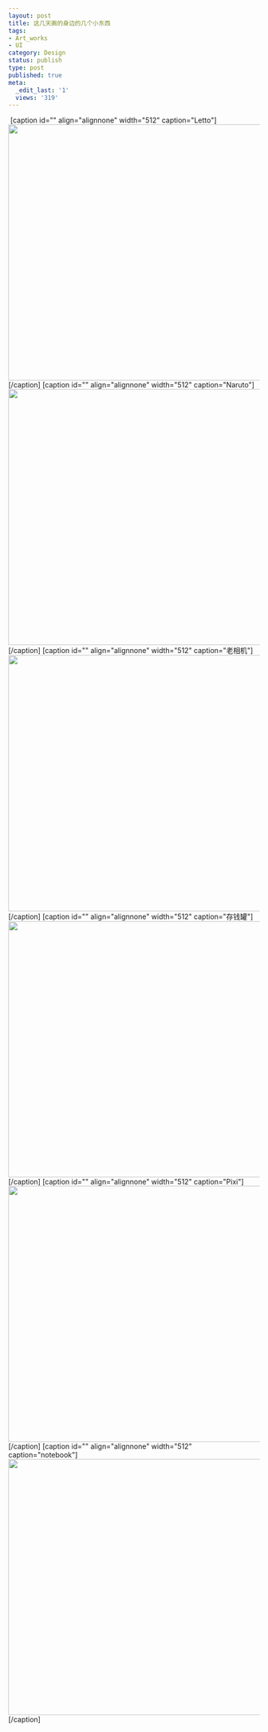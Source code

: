 ```yaml
---
layout: post
title: 这几天画的身边的几个小东西
tags:
- Art_works
- UI
category: Design
status: publish
type: post
published: true
meta:
  _edit_last: '1'
  views: '319'
---
```

<img alt="" src="http://pic.yupoo.com/jacobz/BuWifRgZ/medish.jpg"/><!--more-->
[caption id="" align="alignnone" width="512" caption="Letto"]<img alt="" src="http://pic.yupoo.com/jacobz/BuWie5Qp/medish.jpg" title="myshoe" width="512" height="512" />[/caption]
[caption id="" align="alignnone" width="512" caption="Naruto"]<img alt="" src="http://pic.yupoo.com/jacobz/BuWierWt/medish.jpg" title="myshoe" width="512" height="512" />[/caption]
[caption id="" align="alignnone" width="512" caption="老相机"]<img alt="" src="http://pic.yupoo.com/jacobz/BuWieKss/medish.jpg" title="myshoe" width="512" height="512" />[/caption]
[caption id="" align="alignnone" width="512" caption="存钱罐"]<img alt="" src="http://pic.yupoo.com/jacobz/BuWif81d/medish.jpg" title="myshoe" width="512" height="512" />[/caption]
[caption id="" align="alignnone" width="512" caption="Pixi"]<img alt="" src="http://pic.yupoo.com/jacobz/BuWieUHp/medish.jpg" title="myshoe" width="512" height="512" />[/caption]
[caption id="" align="alignnone" width="512" caption="notebook"]<img alt="" src="http://pic.yupoo.com/jacobz/BuWieBaE/medish.jpg" title="myshoe" width="512" height="512" />[/caption] 

